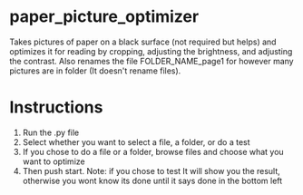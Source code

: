# paper_picture_optimizer
Takes pictures of paper on a black surface (not required but helps) and optimizes it for reading by cropping, adjusting the brightness, and adjusting the contrast. Also renames the file FOLDER_NAME_page1 for however many pictures are in folder (It doesn't rename files). 

# Instructions
1) Run the .py file
2) Select whether you want to select a file, a folder, or do a test
3) If you chose to do a file or a folder, browse files and choose what you want to optimize
4) Then push start.
Note: if you chose to test It will show you the result, otherwise you wont know its done until it says done in the bottom left


